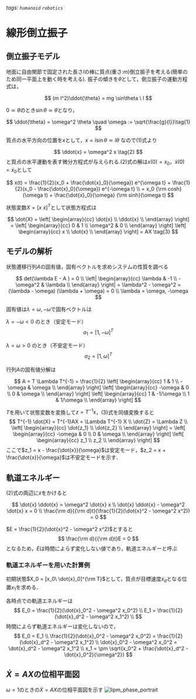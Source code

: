 ###### tags: `humanoid` `robotics` 
# 線形倒立振子

## 倒立振子モデル

地面に自由関節で固定された長さ$l$の棒に質点(重さ:$m$)倒立振子を考える(簡単のため同一平面上を動く時を考える). 振子の傾きを$\theta$として，倒立振子の運動方程式は，

$$
(m l^2)\ddot{\theta} = mg \sin\theta \ l
$$

$0 \simeq \theta$のとき$\sin\theta \simeq \theta$となり，

$$
\ddot{\theta} = \omega^2 \theta \quad  \omega := \sqrt{\frac{g}{l}}\tag{1}
$$


質点の水平方向の位置を$x$として，$x = l \sin\theta \simeq l\theta$ なので(1)式より

$$
\ddot{x} = \omega^2 x \tag{2}
$$
と質点の水平運動を表す微分方程式が与えられる.(2)式の解は$x(0)=x_0$，$\dot{x}(0)=\dot{x}_0$として

$$ 
x(t) = \frac{1}{2}(x_0 + \frac{\dot{x}_0}{\omega}) e^{\omega t} + \frac{1}{2}(x_0 - \frac{\dot{x}_0}{\omega}) e^{-\omega t} \\
 = x_0 {\rm cosh}(\omega t) + \frac{\dot{x}_0}{\omega} {\rm sinh}(\omega t)
$$

状態変数$X = [x \  \dot{x}]^T$として状態方程式は

$$
\dot{X} =
\left[
    \begin{array}{cc}
    \dot{x} \\
    \ddot{x} \\
    \end{array}
\right] =
\left[
    \begin{array}{cc}
    0 & 1 \\
    \omega^2 & 0 \\
    \end{array}
\right]
\left[
    \begin{array}{cc}
    x \\
    \dot{x} \\
    \end{array}
\right] =
AX \tag{3}
$$

## モデルの解析

状態遷移行列$A$の固有値，固有ベクトルを求めシステムの性質を調べる

$$
det(\lambda E - A ) = 0 \\
\left|
    \begin{array}{cc}
    \lambda & -1 \\
    -\omega^2 & \lambda \\
    \end{array}
\right|
= \lambda^2 - \omega^2 = (\lambda - \omega) (\lambda + \omega) = 0 \\
\lambda = \omega, -\omega
$$

固有値は$\lambda = \omega, -\omega$で固有ベクトルは

$\lambda = -\omega < 0$ のとき（安定モード）
$$a_1 = [1, -\omega]^T$$

$\lambda = \omega > 0$ のとき（不安定モード）
$$a_2 = [1, \omega]^T$$

行列$A$の固有値分解は

$$
A = T \Lambda T^{-1}
= \frac{1}{2}
\left[
    \begin{array}{cc}
    1 & 1 \\
    -\omega & \omega \\
    \end{array}
\right]
\left[
    \begin{array}{cc}
    -\omega & 0 \\
    0 & \omega \\
    \end{array}
\right]
\left[
    \begin{array}{cc}
    1 & -1/\omega \\
    1 &  1/\omega \\
    \end{array}
\right]
$$

$T$を用いて状態変数を変換して$z = T^{-1}x$，(3)式を同値変換すると
$$
T^{-1} \dot{X} = T^{-1}AX = \Lambda T^{-1} X \\
\dot{Z} = \Lambda Z \\
\left[
    \begin{array}{cc}
    \dot{z_1} \\
    \dot{z_2} \\
    \end{array}
\right] =
\left[
    \begin{array}{cc}
    -\omega & 0 \\
    0 & \omega \\
    \end{array}
\right]
\left[
    \begin{array}{cc}
    z_1 \\
    z_2 \\
    \end{array}
\right]
$$
ここで$z_1 = x - \frac{\dot{x}}{\omega}$は安定モード，$z_2 = x + \frac{\dot{x}}{\omega}$は不安定モードを示す．

## 軌道エネルギー

(2)式の両辺に$\dot{x}$をかけると

$$
    \dot{x} \ddot{x} = \omega^2 \dot{x} x \\
    \dot{x} \ddot{x} - \omega^2 \dot{x} x = 0 \\
    \frac{\rm d}{{\rm d}t}(\frac{1}{2}(\dot{x}^2 - \omega^2 x^2)) = 0
$$

$E = \frac{1}{2}(\dot{x}^2 - \omega^2 x^2)$とすると
$$
    \frac{\rm d}{{\rm d}t}E = 0
$$
となるため，$E$は時間によらず変化しない値であり，軌道エネルギーと呼ぶ

### 軌道エネルギーを用いた計算例

初期状態$X_0 = [x_0\ \dot{x}_0]^{\rm T}$として，質点が目標速度$\dot{x}_d$となる位置$x_1$を求める．

各時点での軌道エネルギーは
$$
    E_0 = \frac{1}{2}(\dot{x}_0^2 - \omega^2 x_0^2) \\
    E_1 = \frac{1}{2}(\dot{x}_d^2 - \omega^2 x_1^2) \\
$$
時間によらず軌道エネルギーは変化しないので，
$$
    E_0 = E_1 \\
    \frac{1}{2}(\dot{x}_0^2 - \omega^2 x_0^2) = \frac{1}{2}(\dot{x}_d^2 - \omega^2 x_1^2) \\
    \dot{x}_0^2 - \omega^2 x_0^2 = \dot{x}_d^2 - \omega^2 x_1^2 \\
    x_1 = \pm \sqrt{x_0^2 + \frac{\dot{x}_d^2 - \dot{x}_0^2}{\omega^2}}
$$

## $\dot{X} = AX$の位相平面図

$\omega = 1$のときの$\dot{X}=AX$の位相平面図を示す
![lipm_phase_portrait](https://i.imgur.com/XnChnXp.png)

